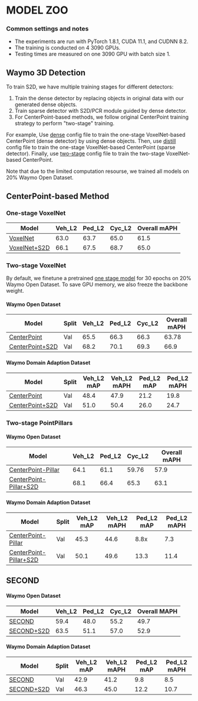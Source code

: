 # MODEL ZOO 

### Common settings and notes

- The experiments are run with PyTorch 1.8.1, CUDA 11.1, and CUDNN 8.2.
- The training is conducted on 4 3090 GPUs. 
- Testing times are measured on one 3090 GPU with batch size 1. 
 
## Waymo 3D Detection 

To train S2D, we have multiple training stages for different detectors:

1.  Train the dense detector by replacing objects in original data with our generated dense objects. 
2. Train sparse detector with S2D/PCR module guided by dense detector.
3. For CenterPoint-based methods, we follow original CenterPoint training strategy to perform "two-stage" training.

For example,
Use [dense](voxelnet/waymo_centerpoint_voxelnet_3x_dense_interval_5.py) config file to train the one-stage VoxelNet-based CenterPoint (dense detector) by using dense objects. Then, use [distill](voxelnet/waymo_centerpoint_voxelnet_3x_distill_interval_5.py) config file to train the one-stage VoxelNet-based CenterPoint (sparse detector). Finally, use [two-stage](voxelnet/two_stage/waymo_centerpoint_voxelnet_two_stage_distill_interval_5.py) config file to train the two-stage VoxelNet-based CenterPoint.

Note that due to the limited computation resourse, we trained all models on 20% Waymo Open Dataset.

## CenterPoint-based Method

### One-stage VoxelNet 

| Model   | Veh_L2 | Ped_L2 | Cyc_L2  | Overall mAPH   | 
|---------|--------|--------|---------|--------|
| [VoxelNet](voxelnet/waymo_centerpoint_voxelnet_3x_interval_5.py) | 63.0 | 63.7 | 65.0 | 61.5 | 
| [VoxelNet+S2D](voxelnet/waymo_centerpoint_voxelnet_3x_distill_interval_5.py) | 66.1 | 67.5 | 68.7 | 65.0 |


### Two-stage VoxelNet

By default, we finetune a pretrained [one stage model](voxelnet/waymo_centerpoint_voxelnet_3x.py) for 30 epochs on 20% Waymo Open Dataset. To save GPU memory, we also freeze the backbone weight.  

#### Waymo Open Dataset

| Model   | Split | Veh_L2 | Ped_L2 | Cyc_L2  | Overall mAPH   |
|------------|----|----|--------|---------|--------|
| [CenterPoint](voxelnet/two_stage/waymo_centerpoint_voxelnet_two_stage_interval_5.py) | Val | 65.5 | 66.3 | 66.3 | 63.78 |
| [CenterPoint+S2D](voxelnet/two_stage/waymo_centerpoint_voxelnet_two_stage_distill_interval_5.py) | Val| 68.2 | 70.1 |  69.3| 66.9 |


#### Waymo Domain Adaption Dataset

| Model   | Split | Veh_L2 mAP | Veh_L2 mAPH |  Ped_L2 mAP | Ped_L2 mAPH   |      
|------------|----|----|----|----|---------|
| [CenterPoint](voxelnet/two_stage/waymo_centerpoint_voxelnet_two_stage_interval_5_da.py) | Val | 48.4 | 47.9 | 21.2 | 19.8 | 
| [CenterPoint+S2D](voxelnet/two_stage/waymo_centerpoint_voxelnet_two_stage_distill_interval_5_da.py) | Val| 51.0 | 50.4 |  26.0| 24.7|


### Two-stage PointPillars 

#### Waymo Open Dataset

| Model   | Veh_L2 | Ped_L2 | Cyc_L2  | Overall mAPH   | 
|---------|--------|--------|---------|--------|
| [CenterPoint-Pillar](pp/two_stage/waymo_centerpoint_pp_two_pfn_stride1_3x_distill_interval_5.py) | 64.1 | 61.1 | 59.76 | 57.9 | 
| [CenterPoint-Pillar+S2D](pp/two_stage/waymo_centerpoint_pp_two_pfn_stride1_two_stage_bev_distill_interval_5.py) | 68.1 | 66.4 | 65.3 | 63.1 | 

#### Waymo Domain Adaption Dataset

| Model   | Split | Veh_L2 mAP | Veh_L2 mAPH |  Ped_L2 mAP | Ped_L2 mAPH   |      
|------------|----|----|----|----|---------|
| [CenterPoint-Pillar](pp/two_stage/waymo_centerpoint_pp_two_pfn_stride1_two_stage_bev_interval_5_da.py) | Val | 45.3 | 44.6 | 8.8x | 7.3 | 
| [CenterPoint-Pillar+S2D](pp/two_stage/waymo_centerpoint_pp_two_pfn_stride1_two_stage_bev_distill_interval_5_da.py) | Val| 50.1 | 49.6 |  13.3 | 11.4|

## SECOND

#### Waymo Open Dataset

| Model   | Veh_L2 | Ped_L2 | Cyc_L2  | Overall MAPH   |
|---------|--------|--------|---------|------------|
| [SECOND](voxelnet/waymo_second_3x_interval_5.py) | 59.4 | 48.0 | 55.2 | 49.7 |  
| [SECOND+S2D](voxelnet/waymo_second_3x_distill_interval_5.py) | 63.5 | 51.1 | 57.0 | 52.9 | 

#### Waymo Domain Adaption Dataset

| Model   | Split | Veh_L2 mAP | Veh_L2 mAPH |  Ped_L2 mAP | Ped_L2 mAPH   |      
|------------|----|----|----|----|---------|
| [SECOND](voxelnet/waymo_second_3x_interval_5_da.py) | Val | 42.9 | 41.2 | 9.8 | 8.5 | 
| [SECOND+S2D](voxelnet/waymo_second_3x_distill_interval_5_da.py) | Val| 46.3 | 45.0 |  12.2| 10.7|

